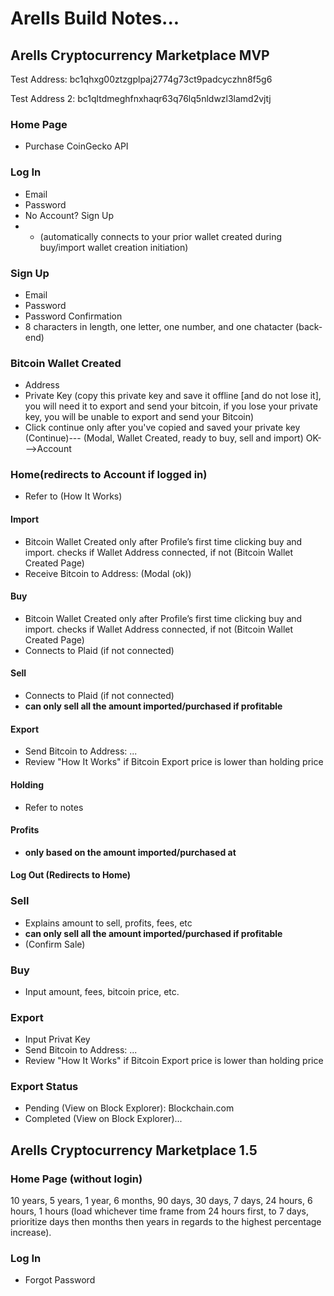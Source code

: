 # Arells Build Notes...

## Arells Cryptocurrency Marketplace MVP

Test Address: bc1qhxg00ztzgplpaj2774g73ct9padcyczhn8f5g6

Test Address 2: bc1qltdmeghfnxhaqr63q76lq5nldwzl3lamd2vjtj

### Home Page
- Purchase CoinGecko API

### Log In
- Email
- Password
- No Account? Sign Up
- - (automatically connects to your prior wallet created during buy/import wallet creation initiation)

### Sign Up
- Email
- Password
- Password Confirmation
- 8 characters in length, one letter, one number, and one chatacter (back-end)

### Bitcoin Wallet Created
- Address
- Private Key (copy this private key and save it offline [and do not lose it], you will need it to export and send your bitcoin, if you lose your private key, you will be unable to export and send your Bitcoin)
- Click continue only after you've copied and saved your private key (Continue)--- (Modal, Wallet Created, ready to buy, sell and import) OK--->Account

### Home(redirects to Account if logged in)
- Refer to (How It Works)

 #### Import
 - Bitcoin Wallet Created only after Profile’s first time clicking buy and import. checks if Wallet Address connected, if not (Bitcoin Wallet Created Page)
 - Receive Bitcoin to Address: (Modal (ok))

 #### Buy
 - Bitcoin Wallet Created only after Profile’s first time clicking buy and import. checks if Wallet Address connected, if not (Bitcoin Wallet Created Page)
 - Connects to Plaid (if not connected)

 #### Sell
 - Connects to Plaid (if not connected)
 - **can only sell all the amount imported/purchased if profitable**

 #### Export
 - Send Bitcoin to Address: ...
 - Review "How It Works" if Bitcoin Export price is lower than holding price

 #### Holding
 - Refer to notes

 #### Profits
 - **only based on the amount imported/purchased at**

 #### Log Out (Redirects to Home)

### Sell
- Explains amount to sell, profits, fees, etc
- **can only sell all the amount imported/purchased if profitable**
- (Confirm Sale)

### Buy
- Input amount, fees, bitcoin price, etc.

### Export
- Input Privat Key
- Send Bitcoin to Address: ...
- Review "How It Works" if Bitcoin Export price is lower than holding price

### Export Status
- Pending (View on Block Explorer): Blockchain.com
- Completed (View on Block Explorer)...


## Arells Cryptocurrency Marketplace 1.5

### Home Page (without login)
10 years, 5 years, 1 year, 6 months, 90 days, 30 days, 7 days, 24 hours, 6 hours, 1 hours (load whichever time frame from 24 hours first, to 7 days, prioritize days then months then years in regards to the highest percentage increase).

### Log In
- Forgot Password 
